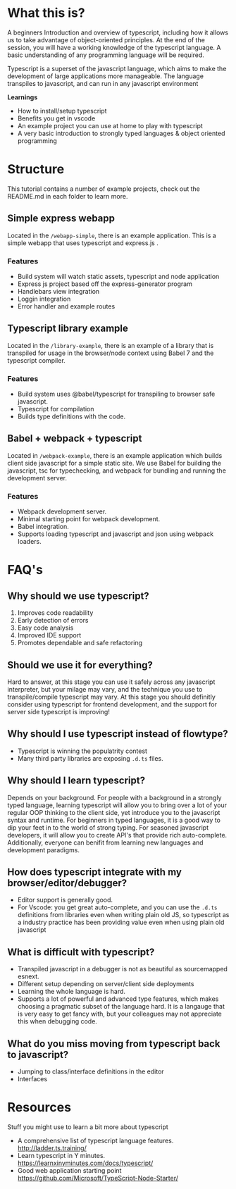 
# What this is?

A beginners Introduction and overview of typescript, including how it allows us to take advantage of object-oriented principles. At the end of the session, you will have a working knowledge of the typescript language.  A basic understanding of any programming language will be required.

Typescript is a superset of the javascript language, which aims to make the development of large applications more manageable. The language transpiles to javascript, and can run in any javascript environment

**Learnings**
 - How to install/setup typescript
 - Benefits you get in vscode
 - An example project you can use at home to play with typescript
 - A very basic introduction to strongly typed languages & object oriented programming

# Structure 

This tutorial contains a number of example projects, check out the README.md in each folder to learn more.

## Simple express webapp

Located in the `/webapp-simple`, there is an example application. This is a simple webapp that uses typescript and express.js .

### Features

- Build system will watch static assets, typescript and node application
- Express js project based off the express-generator program
- Handlebars view integration
- Loggin integration
- Error handler and example routes


## Typescript library example

Located in the `/library-example`, there is an example of a library that is transpiled for usage in the browser/node context using Babel 7 and the typescript compiler.

### Features

- Build system uses @babel/typescript for transpiling to browser safe javascript.
- Typescript for compilation
- Builds type definitions with the code.

## Babel + webpack + typescript

Located in  `/webpack-example`, there is an example application which builds client side javascript for a simple static site. We use Babel for building the javascript, tsc for typechecking, and webpack for bundling and running the development server.

### Features
- Webpack development server.
- Minimal starting point for webpack development.
- Babel integration.
- Supports loading typescript and javascript and json using webpack loaders.

# FAQ's

## Why should we use typescript?

1. Improves code readability
2. Early detection of errors
3. Easy code analysis
4. Improved IDE support
5. Promotes dependable and safe refactoring

## Should we use it for everything?

Hard to answer, at this stage you can use it safely across any javascript interpreter, but your milage may vary, and the technique you use to transpile/compile typescript may vary. At this stage you should definitly consider using typescript for frontend development, and the support for server side typescript is improving!


## Why should I use typescript instead of flowtype?

- Typescript is winning the populatrity contest
- Many third party libraries are exposing `.d.ts` files.

## Why should I learn typescript?

Depends on your background. For people with a background in a strongly typed language, learning typescript will allow you to bring over a lot of your regular OOP thinking to the client side, yet introduce you to the javascript syntax and runtime. For beginners in typed languages, it is a good way to dip your feet in to the world of strong typing. For seasoned javascript developers, it will allow you to create API's that provide rich auto-complete. Additionally, everyone can benifit from learning new languages and development paradigms.

## How does typescript integrate with my browser/editor/debugger?

- Editor support is generally good.
- For Vscode: you get great auto-complete, and you can use the `.d.ts` definitions from libraries even when writing plain old JS, so typescript as a industry practice has been providing value even when using plain old javascript

## What is difficult with typescript?

- Transpiled javascript in a debugger is not as beautiful as sourcemapped esnext.
- Different setup depending on server/client side deployments
- Learning the whole language is hard.
- Supports a lot of powerful and advanced type features, which makes choosing a pragmatic subset of the language hard. It is a langauge that is very easy to get fancy with, but your colleagues may not appreciate this when debugging code.



## What do you miss moving from typescript back to javascript?

- Jumping to class/interface definitions in the editor
- Interfaces

# Resources

Stuff you might use to learn a bit more about typescript

- A comprehensive list of typescript language features. http://ladder.ts.training/
- Learn typescript in Y minutes. https://learnxinyminutes.com/docs/typescript/ 
- Good web application starting point https://github.com/Microsoft/TypeScript-Node-Starter/

